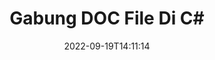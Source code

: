 ---
############################# Static ############################
layout: "auto-gen-merger"
date: 2022-09-19T14:11:14
draft: false
otherformats: docm docx dot dotm dotx epub html mht mhtml odp ods odt one otp ott pdf

############################# Head ############################
head_title: "Gabung DOC File di C# | DOC Penggabungan"
head_description: "Gabungkan beberapa file DOC ke dalam satu file menggunakan C# .NET API penggabungan dokumen. Gabung halaman atau rentang halaman tertentu dari berbagai dokumen ke satu dokumen."

############################# Header ############################
title: "Gabung DOC File Di C#"
description: "Bergabunglah dengan DOC dengan beberapa baris kode .NET."
bg_image: "https://cms.admin.containerize.com/templates/aspose/App_Themes/V3/images/bg/header1.png"
bg_overlay: false
button:
    enable: true
    icon: "fas fa-arrow-down"
    label: "Unduh Uji Coba Gratis"
    link: "https://downloads.groupdocs.com/merger/net"

############################# SubMenu ############################
submenu:
    enable: true

    left:
        img_alt: "GroupDocs.Merger for .NET"
        image: "https://cms.admin.containerize.com/templates/groupdocs/images/product-logos/90x90-noborder/groupdocs-merger-net.png"
        product: "GroupDocs.Merger"
        platform: ".NET"

    middle:
        button:

            # button loop
            - link: "https://apireference.groupdocs.com/merger/net"
              text: "Referensi API"

            # button loop
            - link: "https://github.com/groupdocs-merger"
              text: "Contoh Kode"

            # button loop
            - link: "https://products.groupdocs.app/merger/family"
              text: "Demo Langsung"

            # button loop
            - link: "https://purchase.groupdocs.com/pricing/merger/net"
              text: "Harga"

    right:
        link_download: "https://downloads.groupdocs.com/merger"
        link_learn: "https://docs.groupdocs.com/merger/net"
        link_buy: "https://purchase.groupdocs.com"

############################# About ############################
about:
    enable: true
    title: "Tentang GroupDocs.Merger for .NET API"
    content: |
        [GroupDocs.Merger for .NET](/id/merger/net/) memberikan solusi mudah untuk menggabungkan beberapa PDF, Microsoft Office (Word, Excel, PowerPoint, OneNote), OpenDocument, HTML, gambar dan banyak dokumen lain ke dalam satu file dalam aplikasi .NET. GroupDocs.Merger akan menghemat banyak usaha Anda, karena Anda diizinkan untuk bergabung dengan dokumen DOC - tidak perlu menginstal perangkat lunak, aplikasi desktop, atau plugin pihak ketiga. Sekarang tidak perlu membuang waktu Anda dan menggabungkan file secara manual! Misi GroupDocs adalah memberikan kualitas terbaik dan menyederhanakan alur kerja pemrosesan dokumen.
        
        GroupDocs.Merger API adalah pilihan tepat untuk solusi perusahaan yang membutuhkan fitur penggabungan file. API ini didukung dengan baik di semua sistem operasi dan platform utama termasuk .NET Framework, .NET Standard, .NET Core, Mono.

############################# Steps ############################
steps:
    enable: true
    title_left: "Cara Menggabungkan Beberapa DOC File"
    content_left: |
        [GroupDocs.Merger for .NET](/id/merger/net/) memudahkan pengembang .NET untuk menggabungkan dua atau lebih file DOC dalam aplikasi mereka dengan menerapkan beberapa langkah mudah.
        
        * Buat instance baru **Merger** dan teruskan jalur dokumen sumber sebagai parameter konstruktor.
        * Panggil **Join** dari kelas **Merger** dan teruskan jalur dokumen sumber kedua.
        * Panggil **Save** dari kelas **Merger** untuk menyimpan dokumen yang digabungkan.

    title_right: "Persyaratan sistem"
    content_right: |
        GroupDocs.Merger for .NET API didukung di semua platform dan sistem operasi utama. Sebelum menjalankan kode di bawah ini, pastikan Anda telah menginstal prasyarat berikut di sistem Anda.

        * Sistem Operasi: Microsoft Windows, Linux, MacOS
        * Lingkungan Pengembangan: Visual Studio, Xamarin, MonoDevelop
        * Kerangka kerja: .NET Framework, .NET Standard, .NET Core, Mono
        * Unduh versi terbaru GroupDocs.Merger for .NET dari [NuGet](https://www.nuget.org/packages/groupdocs.merger)
         
    code: |
     {{% merger/additional-styles %}}
     {{< merger/code-merger title="Cara menggabungkan file DOC menggunakan kode contoh C#">}}

        ```csharp    
        // Bergabunglah dengan file DOC menggunakan GroupDocs.Merger API
        // Instansiasi Penggabungan dengan dokumen masukan DOC
        using (Merger merger = new Merger("input1.doc"))
          {
            // Panggil metode Gabung dari instance kelas Penggabungan dan lewati jalur dokumen sumber kedua
            merger.Join("input2.doc");
    
            // Panggil metode Simpan dari instance kelas Penggabungan untuk menyimpan dokumen yang digabungkan
            merger.Save("merged-file.doc");
          }
        ```
     {{< /merger/code-merger >}}

############################# Demos ############################
demos:
    enable: true
    title: "Demo Langsung - Aplikasi Online untuk Bergabung dengan Dokumen"
    content: |
       Bergabunglah dengan lebih dari satu DOC file sekarang juga dengan mengunjungi situs web [GroupDocs.Merger Live Demo](https://products.groupdocs.app/merger/doc).
       Demo langsung memiliki manfaat sebagai berikut.
        
############################# About Formats ############################
about_formats:
    enable: true

############################# More Formats ############################
more_formats:
    enable: true
    title: "Bergabung dengan Format Dokumen Lain"
    content: |
        .NET mendokumentasikan API penggabungan untuk format file dan gambar. Bergabunglah bersama beberapa format dokumen populer seperti yang dinyatakan di bawah ini.

############################# Back to top ###############################
back_to_top:
    enable: true
---